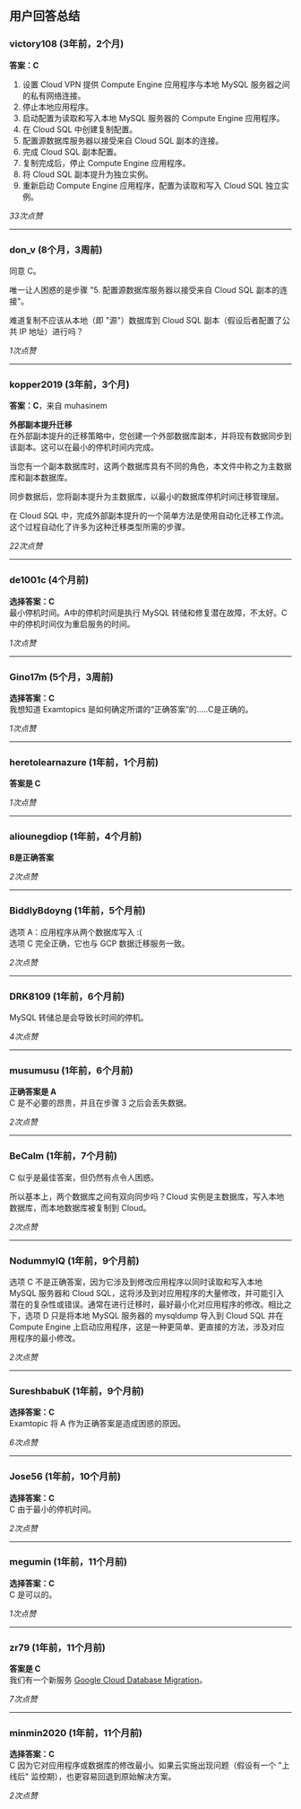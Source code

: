## 用户回答总结
  
  ### **victory108 (3年前，2个月)**
  **答案：C**  
  1. 设置 Cloud VPN 提供 Compute Engine 应用程序与本地 MySQL 服务器之间的私有网络连接。  
  2. 停止本地应用程序。  
  3. 启动配置为读取和写入本地 MySQL 服务器的 Compute Engine 应用程序。  
  4. 在 Cloud SQL 中创建复制配置。  
  5. 配置源数据库服务器以接受来自 Cloud SQL 副本的连接。  
  6. 完成 Cloud SQL 副本配置。  
  7. 复制完成后，停止 Compute Engine 应用程序。  
  8. 将 Cloud SQL 副本提升为独立实例。  
  9. 重新启动 Compute Engine 应用程序，配置为读取和写入 Cloud SQL 独立实例。
  
  *33次点赞*
  
  ---
  
  ### **don_v (8个月，3周前)**  
  同意 C。
    
  唯一让人困惑的是步骤 "5. 配置源数据库服务器以接受来自 Cloud SQL 副本的连接"。
    
  难道复制不应该从本地（即 "源"）数据库到 Cloud SQL 副本（假设后者配置了公共 IP 地址）进行吗？
  
  *1次点赞*
  
  ---
  
  ### **kopper2019 (3年前，3个月)**
  **答案：C**，来自 muhasinem
  
  **外部副本提升迁移**  
  在外部副本提升的迁移策略中，您创建一个外部数据库副本，并将现有数据同步到该副本。这可以在最小的停机时间内完成。
    
  当您有一个副本数据库时，这两个数据库具有不同的角色，本文件中称之为主数据库和副本数据库。
    
  同步数据后，您将副本提升为主数据库，以最小的数据库停机时间迁移管理层。
    
  在 Cloud SQL 中，完成外部副本提升的一个简单方法是使用自动化迁移工作流。这个过程自动化了许多为这种迁移类型所需的步骤。
  
  *22次点赞*
  
  ---
  
  ### **de1001c (4个月前)**
  **选择答案：C**  
  最小停机时间。A中的停机时间是执行 MySQL 转储和修复潜在故障，不太好。C中的停机时间仅为重启服务的时间。
  
  *1次点赞*
  
  ---
  
  ### **Gino17m (5个月，3周前)**
  **选择答案：C**  
  我想知道 Examtopics 是如何确定所谓的“正确答案”的.....C是正确的。
  
  *1次点赞*
  
  ---
  
  ### **heretolearnazure (1年前，1个月前)**
  **答案是 C**
  
  *1次点赞*
  
  ---
  
  ### **aliounegdiop (1年前，4个月前)**
  **B是正确答案**
  
  *2次点赞*
  
  ---
  
  ### **BiddlyBdoyng (1年前，5个月前)**  
  选项 A：应用程序从两个数据库写入 :(    
  选项 C 完全正确，它也与 GCP 数据迁移服务一致。
  
  *2次点赞*
  
  ---
  
  ### **DRK8109 (1年前，6个月前)**  
  MySQL 转储总是会导致长时间的停机。
  
  *4次点赞*
  
  ---
  
  ### **musumusu (1年前，6个月前)**
  **正确答案是 A**    
  C 是不必要的昂贵，并且在步骤 3 之后会丢失数据。
  
  *2次点赞*
  
  ---
  
  ### **BeCalm (1年前，7个月前)**  
  C 似乎是最佳答案，但仍然有点令人困惑。
    
  所以基本上，两个数据库之间有双向同步吗？Cloud 实例是主数据库，写入本地数据库，而本地数据库被复制到 Cloud。
  
  *2次点赞*
  
  ---
  
  ### **NodummyIQ (1年前，9个月前)**  
  选项 C 不是正确答案，因为它涉及到修改应用程序以同时读取和写入本地 MySQL 服务器和 Cloud SQL，这将涉及到对应用程序的大量修改，并可能引入潜在的复杂性或错误。通常在进行迁移时，最好最小化对应用程序的修改。相比之下，选项 D 只是将本地 MySQL 服务器的 mysqldump 导入到 Cloud SQL 并在 Compute Engine 上启动应用程序，这是一种更简单、更直接的方法，涉及对应用程序的最小修改。
  
  *2次点赞*
  
  ---
  
  ### **SureshbabuK (1年前，9个月前)**
  **选择答案：C**    
  Examtopic 将 A 作为正确答案是造成困惑的原因。
  
  *6次点赞*
  
  ---
  
  ### **Jose56 (1年前，10个月前)**
  **选择答案：C**    
  C 由于最小的停机时间。
  
  *2次点赞*
  
  ---
  
  ### **megumin (1年前，11个月前)**
  **选择答案：C**    
  C 是可以的。
  
  *1次点赞*
  
  ---
  
  ### **zr79 (1年前，11个月前)**
  **答案是 C**    
  我们有一个新服务 [Google Cloud Database Migration](https://cloud.google.com/database-migration)。
  
  *7次点赞*
  
  ---
  
  ### **minmin2020 (1年前，11个月前)**
  **选择答案：C**    
  C 因为它对应用程序或数据库的修改最小。如果云实施出现问题（假设有一个 "上线后" 监控期），也更容易回退到原始解决方案。
  
  *2次点赞*
  